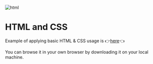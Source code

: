 ![html](https://cachedimages.podchaser.com/256x256/aHR0cHM6Ly9jb2RlcHVuay5pby9pbWFnZXMvYXNzZXRzL2NvZGVwdW5rLWxvZ28tMjAxOC1zcXVhcmUtYmxhY2stMi1zY2FsZWQtaGlnaGVyLnBuZw%3D%3D/aHR0cHM6Ly93d3cucG9kY2hhc2VyLmNvbS9pbWFnZXMvbWlzc2luZy1pbWFnZS5wbmc%3D)

# HTML and CSS
Example of applying basic HTML & CSS usage is :point_right:[here](https://github.com/Bainoff/html_and_css/blob/main/recipe.html):point_left:

You can browse it in your own browser by downloading it on your local machine.
